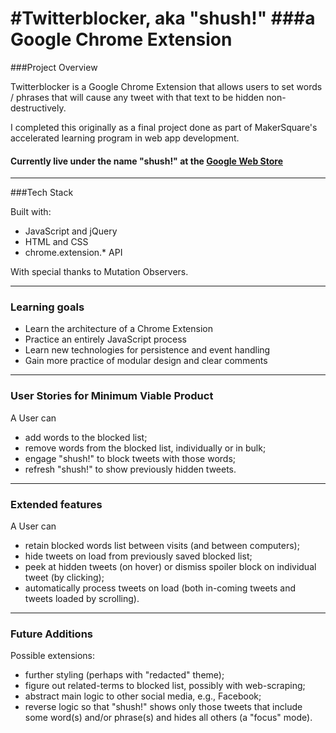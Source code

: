 #Twitterblocker, aka "shush!"
###a Google Chrome Extension
==============
###Project Overview

Twitterblocker is a Google Chrome Extension that allows users to set words / phrases that will cause any tweet with that text to be hidden non-destructively.

I completed this originally as a final project done as part of MakerSquare's accelerated learning program in web app development. 

#### Currently live under the name "shush!" at the [Google Web Store](https://chrome.google.com/webstore/detail/shush/bkphldojjhhknjgafgpgahebiefkogog)   
___
###Tech Stack

Built with:
* JavaScript and jQuery
* HTML and CSS
* chrome.extension.* API

With special thanks to Mutation Observers.
___

### Learning goals

* Learn the architecture of a Chrome Extension
* Practice an entirely JavaScript process
* Learn new technologies for persistence and event handling
* Gain more practice of modular design and clear comments

___
### User Stories for Minimum Viable Product

A User can

* add words to the blocked list;
* remove words from the blocked list, individually or in bulk;
* engage "shush!" to block tweets with those words;
* refresh "shush!" to show previously hidden tweets.

___
### Extended features

A User can

* retain blocked words list between visits (and between computers);
* hide tweets on load from previously saved blocked list;
* peek at hidden tweets (on hover) or dismiss spoiler block on individual tweet (by clicking);
* automatically process tweets on load (both in-coming tweets and tweets loaded by scrolling).

___

### Future Additions

Possible extensions:

* further styling (perhaps with "redacted" theme);
* figure out related-terms to blocked list, possibly with web-scraping;
* abstract main logic to other social media, e.g., Facebook;
* reverse logic so that "shush!" shows only those tweets that include some word(s) and/or phrase(s) and hides all others (a "focus" mode).
